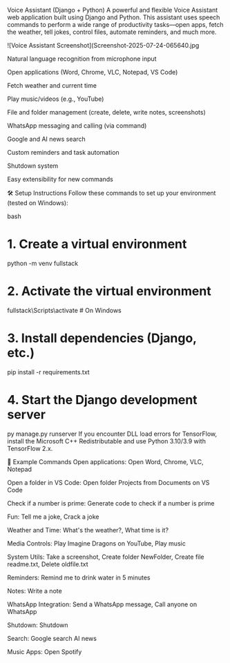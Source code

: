 Voice Assistant (Django + Python)
A powerful and flexible Voice Assistant web application built using Django and Python. This assistant uses speech commands to perform a wide range of productivity tasks—open apps, fetch the weather, tell jokes, control files, automate reminders, and much more.

![Voice Assistant Screenshot](Screenshot-2025-07-24-065640.jpg

Natural language recognition from microphone input

Open applications (Word, Chrome, VLC, Notepad, VS Code)

Fetch weather and current time

Play music/videos (e.g., YouTube)

File and folder management (create, delete, write notes, screenshots)

WhatsApp messaging and calling (via command)

Google and AI news search

Custom reminders and task automation

Shutdown system

Easy extensibility for new commands

🛠️ Setup Instructions
Follow these commands to set up your environment (tested on Windows):

bash
# 1. Create a virtual environment
python -m venv fullstack

# 2. Activate the virtual environment
fullstack\Scripts\activate   # On Windows

# 3. Install dependencies (Django, etc.)
pip install -r requirements.txt

# 4. Start the Django development server
py manage.py runserver
If you encounter DLL load errors for TensorFlow, install the Microsoft C++ Redistributable and use Python 3.10/3.9 with TensorFlow 2.x.

💬 Example Commands
Open applications:
Open Word, Chrome, VLC, Notepad

Open a folder in VS Code:
Open folder Projects from Documents on VS Code

Check if a number is prime:
Generate code to check if a number is prime

Fun:
Tell me a joke, Crack a joke

Weather and Time:
What's the weather?, What time is it?

Media Controls:
Play Imagine Dragons on YouTube, Play music

System Utils:
Take a screenshot, Create folder NewFolder,
Create file readme.txt, Delete oldfile.txt

Reminders:
Remind me to drink water in 5 minutes

Notes:
Write a note

WhatsApp Integration:
Send a WhatsApp message, Call anyone on WhatsApp

Shutdown:
Shutdown

Search:
Google search AI news

Music Apps:
Open Spotify
